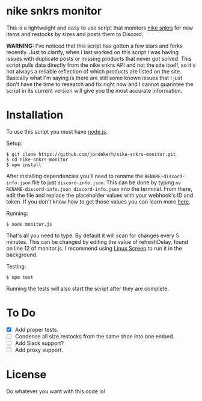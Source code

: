 # nike snkrs monitor
This is a lightweight and easy to use script that monitors [nike snkrs](https://www.nike.com/launch/?s=in-stock) for new items and restocks by sizes and posts them to Discord.

**WARNING:** I've noticed that this script has gotten a few stars and forks recently. Just to clarify, when I last worked on this script I was having issues with duplicate posts or missing products that never got solved. This script pulls data directly from the nike snkrs API and not the site itself, so it's not always a reliable reflection of which products are listed on the site. Basically what I'm saying is there are still some known issues that I just don't have the time to research and fix right now and I cannot guarintee the script in its current version will give you the most accurate information.

# Installation
To use this script you must have [node.js](https://nodejs.org/en/).

Setup:
```
$ git clone https://github.com/jondekerh/nike-snkrs-monitor.git
$ cd nike-snkrs-monitor
$ npm install
```
After installing dependencies you'll need to rename the `RENAME-discord-info.json` file to just `discord-info.json`. This can be done by typing `mv RENAME-discord-info.json discord-info.json` into the terminal. From there, edit the file and replace the placeholder values with your webhook's ID and token. If you don't know how to get those values you can learn more [here](https://github.com/Akizo96/de.isekaidev.discord.wbbBridge/wiki/How-to-get-Webhook-ID-&-Token).

Running:
```
$ node monitor.js
```
That's all you need to type. By default it will scan for changes every 5 minutes. This can be changed by editing the value of refreshDelay, found on line 12 of monitor.js. I recommend using [Linux Screen](https://www.rackaid.com/blog/linux-screen-tutorial-and-how-to/) to run it in the background.

Testing:
```
$ npm test
```
Running the tests will also start the script after they are complete.

# To Do
- [x] Add proper tests.
- [ ] Condense all size restocks from the same shoe into one embed.
- [ ] Add Slack support?
- [ ] Add proxy support.

# License
Do whatever you want with this code lol
